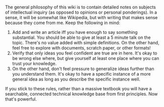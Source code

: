 The general philosophy of this wiki is to contain detailed notes on subjects of intellectual inquiry (as opposed to opinions or personal ponderings). In a sense, it will be somewhat like Wikipedia, but with writing that makes sense because they come from me. Keep the following in mind:

1. Add and write an article iff you have enough to say something substantial. You should be able to give at least a 5 minute talk on the topic. There's no value added with simple definitions. On the other hand, feel free to explore with documents, scratch paper, or other formats!
2. Verify that only ideas you feel confident are true are in here. It's okay to be wrong else where, but give yourself at least one place where you can trust your knowledge.
3. On the other hand, don't feel pressure to generalize ideas further than you understand them. It's okay to have a specific instance of a more general idea as long as you describe the specific instance well.

If you stick to these rules, rather than a massive textbook you will have a searchable, connected technical knowledge base from first principles. Now that's powerful.